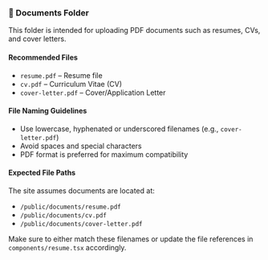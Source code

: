 ### 📄 Documents Folder

This folder is intended for uploading PDF documents such as resumes, CVs, and cover letters.

#### Recommended Files
- `resume.pdf` – Resume file
- `cv.pdf` – Curriculum Vitae (CV)
- `cover-letter.pdf` – Cover/Application Letter

#### File Naming Guidelines
- Use lowercase, hyphenated or underscored filenames (e.g., `cover-letter.pdf`)
- Avoid spaces and special characters
- PDF format is preferred for maximum compatibility

#### Expected File Paths
The site assumes documents are located at:
- `/public/documents/resume.pdf`
- `/public/documents/cv.pdf`
- `/public/documents/cover-letter.pdf`

Make sure to either match these filenames or update the file references in `components/resume.tsx` accordingly.